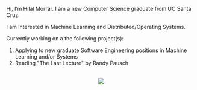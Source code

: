 Hi, I’m Hilal Morrar. I am a new Computer Science graduate from UC Santa Cruz.

I am interested in Machine Learning and Distributed/Operating Systems.

Currently working on a the following project(s):
1. Applying to new graduate Software Engineering positions in Machine Learning and/or Systems
2. Reading "The Last Lecture" by Randy Pausch
<p align="center">
  <br>
  <img src="https://github-readme-stats.vercel.app/api/top-langs/?username=hamorrar&langs_count=10&theme=dark">
</p>
